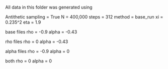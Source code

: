All data in this folder was generated using

Antithetic sampling = True
N = 400,000
steps = 312
method = base_run
xi = 0.235^2
eta = 1.9

base files
rho = -0.9
alpha = -0.43

rho files
rho = 0
alpha = -0.43

alpha files
rho = -0.9
alpha = 0

both
rho = 0
alpha = 0
